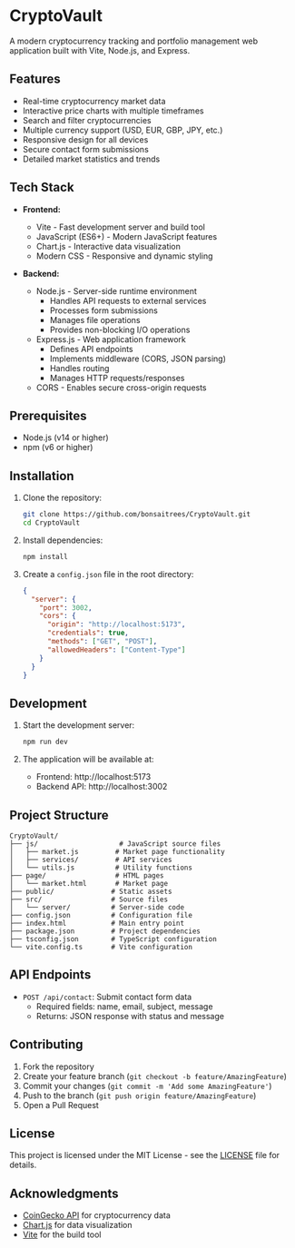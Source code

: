 # CryptoVault

A modern cryptocurrency tracking and portfolio management web application built with Vite, Node.js, and Express.

## Features

-  Real-time cryptocurrency market data
-  Interactive price charts with multiple timeframes
-  Search and filter cryptocurrencies
-  Multiple currency support (USD, EUR, GBP, JPY, etc.)
-  Responsive design for all devices
-  Secure contact form submissions
-  Detailed market statistics and trends

## Tech Stack

- **Frontend:**
  - Vite - Fast development server and build tool
  - JavaScript (ES6+) - Modern JavaScript features
  - Chart.js - Interactive data visualization
  - Modern CSS - Responsive and dynamic styling

- **Backend:**
  - Node.js - Server-side runtime environment
    - Handles API requests to external services
    - Processes form submissions
    - Manages file operations
    - Provides non-blocking I/O operations
  - Express.js - Web application framework
    - Defines API endpoints
    - Implements middleware (CORS, JSON parsing)
    - Handles routing
    - Manages HTTP requests/responses
  - CORS - Enables secure cross-origin requests

## Prerequisites

- Node.js (v14 or higher)
- npm (v6 or higher)

## Installation

1. Clone the repository:
   ```bash
   git clone https://github.com/bonsaitrees/CryptoVault.git
   cd CryptoVault
   ```

2. Install dependencies:
   ```bash
   npm install
   ```

3. Create a `config.json` file in the root directory:
   ```json
   {
     "server": {
       "port": 3002,
       "cors": {
         "origin": "http://localhost:5173",
         "credentials": true,
         "methods": ["GET", "POST"],
         "allowedHeaders": ["Content-Type"]
       }
     }
   }
   ```

## Development

1. Start the development server:
   ```bash
   npm run dev
   ```

2. The application will be available at:
   - Frontend: http://localhost:5173
   - Backend API: http://localhost:3002

## Project Structure

```
CryptoVault/
├── js/                    # JavaScript source files
│   ├── market.js         # Market page functionality
│   ├── services/         # API services
│   └── utils.js          # Utility functions
├── page/                 # HTML pages
│   └── market.html       # Market page
├── public/              # Static assets
├── src/                 # Source files
│   └── server/          # Server-side code
├── config.json          # Configuration file
├── index.html           # Main entry point
├── package.json         # Project dependencies
├── tsconfig.json        # TypeScript configuration
└── vite.config.ts       # Vite configuration
```

## API Endpoints

- `POST /api/contact`: Submit contact form data
  - Required fields: name, email, subject, message
  - Returns: JSON response with status and message

## Contributing

1. Fork the repository
2. Create your feature branch (`git checkout -b feature/AmazingFeature`)
3. Commit your changes (`git commit -m 'Add some AmazingFeature'`)
4. Push to the branch (`git push origin feature/AmazingFeature`)
5. Open a Pull Request

## License

This project is licensed under the MIT License - see the [LICENSE](LICENSE) file for details.

## Acknowledgments

- [CoinGecko API](https://www.coingecko.com/en/api) for cryptocurrency data
- [Chart.js](https://www.chartjs.org/) for data visualization
- [Vite](https://vitejs.dev/) for the build tool 
